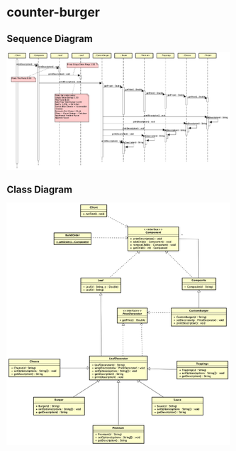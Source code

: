 # counter-burger

## Sequence Diagram

![Sequence Diagram](https://github.com/sparmar15/counter-burger/blob/main/Sequence%20Diagram.png)

## Class Diagram

![Class Diagram](https://github.com/sparmar15/counter-burger/blob/main/Class%20Diagram.png)
